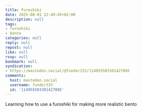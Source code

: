 ```yaml
---
title: Furoshiki
date: 2025-08-01 22:49:45+02:00
description: null
tags:
- furoshiki
- bento
categories: null
reply: null
repost: null
like: null
rsvp: null
bookmark: null
syndication:
- https://mastodon.social/@fundor333/114955503301427085
comments:
  host: mastodon.social
  username: fundor333
  id: '114955503301427085'
---
```


Learning how to use a furoshiki for making more realistic bento
